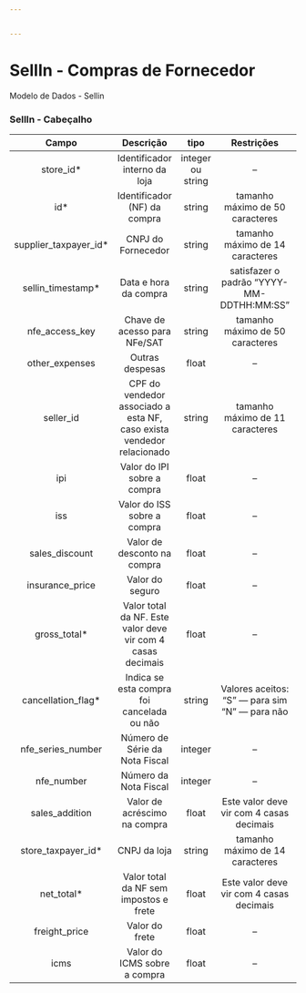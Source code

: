 ```yaml
---


---
```


<h1 id="sellin---compras-de-fornecedor">SellIn - Compras de Fornecedor</h1>
<p>Modelo de Dados - Sellin</p>
<h3 id="sellin---cabeçalho">SellIn - Cabeçalho</h3>

<table>
<thead>
<tr>
<th align="center">Campo</th>
<th align="center">Descrição</th>
<th align="center">tipo</th>
<th align="center">Restrições</th>
<th align="center">Exemplos</th>
</tr>
</thead>
<tbody>
<tr>
<td align="center">store_id*</td>
<td align="center">Identificador interno da loja</td>
<td align="center">integer ou string</td>
<td align="center">–</td>
<td align="center">1</td>
</tr>
<tr>
<td align="center">id*</td>
<td align="center">Identificador (NF) da compra</td>
<td align="center">string</td>
<td align="center">tamanho máximo de 50 caracteres</td>
<td align="center">“RCNTH345987”</td>
</tr>
<tr>
<td align="center">supplier_taxpayer_id*</td>
<td align="center">CNPJ do Fornecedor</td>
<td align="center">string</td>
<td align="center">tamanho máximo de 14 caracteres</td>
<td align="center">“14463765000172”</td>
</tr>
<tr>
<td align="center">sellin_timestamp*</td>
<td align="center">Data e hora da compra</td>
<td align="center">string</td>
<td align="center">satisfazer o padrão “YYYY-MM-DDTHH:MM:SS”</td>
<td align="center">“2017-08-20T14:55:08”</td>
</tr>
<tr>
<td align="center">nfe_access_key</td>
<td align="center">Chave de acesso para NFe/SAT</td>
<td align="center">string</td>
<td align="center">tamanho máximo de 50 caracteres</td>
<td align="center">“NFe31170901704848000164550020000018481058491134”</td>
</tr>
<tr>
<td align="center">other_expenses</td>
<td align="center">Outras despesas</td>
<td align="center">float</td>
<td align="center">–</td>
<td align="center">1.99</td>
</tr>
<tr>
<td align="center">seller_id</td>
<td align="center">CPF do vendedor associado a esta NF, caso exista vendedor relacionado</td>
<td align="center">string</td>
<td align="center">tamanho máximo de 11 caracteres</td>
<td align="center">“RCNTH345987”</td>
</tr>
<tr>
<td align="center">ipi</td>
<td align="center">Valor do IPI sobre a compra</td>
<td align="center">float</td>
<td align="center">–</td>
<td align="center">1.87</td>
</tr>
<tr>
<td align="center">iss</td>
<td align="center">Valor do ISS sobre a compra</td>
<td align="center">float</td>
<td align="center">–</td>
<td align="center">1.01</td>
</tr>
<tr>
<td align="center">sales_discount</td>
<td align="center">Valor de desconto na compra</td>
<td align="center">float</td>
<td align="center">–</td>
<td align="center">5.99</td>
</tr>
<tr>
<td align="center">insurance_price</td>
<td align="center">Valor do seguro</td>
<td align="center">float</td>
<td align="center">–</td>
<td align="center">2.0</td>
</tr>
<tr>
<td align="center">gross_total*</td>
<td align="center">Valor total da NF. Este valor deve vir com 4 casas decimais</td>
<td align="center">float</td>
<td align="center">–</td>
<td align="center">5.99</td>
</tr>
<tr>
<td align="center">cancellation_flag*</td>
<td align="center">Indica se esta compra foi cancelada ou não</td>
<td align="center">string</td>
<td align="center">Valores aceitos: “S” — para sim “N” — para não</td>
<td align="center">“S”</td>
</tr>
<tr>
<td align="center">nfe_series_number</td>
<td align="center">Número de Série da Nota Fiscal</td>
<td align="center">integer</td>
<td align="center">–</td>
<td align="center">1</td>
</tr>
<tr>
<td align="center">nfe_number</td>
<td align="center">Número da Nota Fiscal</td>
<td align="center">integer</td>
<td align="center">–</td>
<td align="center">1267232</td>
</tr>
<tr>
<td align="center">sales_addition</td>
<td align="center">Valor de acréscimo na compra</td>
<td align="center">float</td>
<td align="center">Este valor deve vir com 4 casas decimais</td>
<td align="center">4.55</td>
</tr>
<tr>
<td align="center">store_taxpayer_id*</td>
<td align="center">CNPJ da loja</td>
<td align="center">string</td>
<td align="center">tamanho máximo de 14 caracteres</td>
<td align="center">“14463765000100”</td>
</tr>
<tr>
<td align="center">net_total*</td>
<td align="center">Valor total da NF sem impostos e frete</td>
<td align="center">float</td>
<td align="center">Este valor deve vir com 4 casas decimais</td>
<td align="center">4.99</td>
</tr>
<tr>
<td align="center">freight_price</td>
<td align="center">Valor do frete</td>
<td align="center">float</td>
<td align="center">–</td>
<td align="center">1.0</td>
</tr>
<tr>
<td align="center">icms</td>
<td align="center">Valor do ICMS sobre a compra</td>
<td align="center">float</td>
<td align="center">–</td>
<td align="center">2.9</td>
</tr>
</tbody>
</table>
